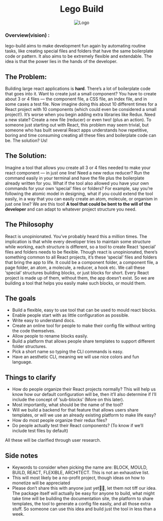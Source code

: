 <h1 align="center">Lego Build</h1>

<p align="center"><img src="https://honeysuckle-seat-ff8.notion.site/image/https%3A%2F%2Fs3-us-west-2.amazonaws.com%2Fsecure.notion-static.com%2F52c65f85-50f8-41c0-a2b9-5395121cd471%2FNotionIcon.png?table=block&id=c70fed83-ed58-441c-8e20-1e59f04d0578&spaceId=4d429720-3a01-4110-bdd0-27238aaec84d&width=250&userId=&cache=v2"  alt="Logo" /></p>

### Overview(vision) :
lego-build aims to make development fun again by automating routine tasks, like creating special files and folders that have the same boilerplate code or pattern. It also aims to be extremely flexible and extendable. The idea is that the power lies in the hands of the developer.

## The Problem:
Building large react applications is **hard**. There’s a lot of boilerplate code that goes into it. Want to create just a small component? You have to create about 3 or 4 files — the component file, a CSS file, an index file, and in some cases a test file. Now imagine doing this about 10 different times for a React project with 10 components (which could even be considered a small project!). It’s worse when you begin adding extra libraries like Redux. Need a new state? Create a new file (reducer) or even two! (plus an action). To someone just starting out with React, this problem may seem trivial, but someone who has built several React apps understands how repetitive, boring and time consuming creating all these files and boilerplate code can be. The solution? Us!

## The Solution:
Imagine a tool that allows you create all 3 or 4 files needed to make your react component — in just one line! Need a new redux reducer? Run the command easily in your terminal and have the file plus the boilerplate already written for you. What if the tool also allowed you have your own commands for your own ‘special’ files or folders? For example, say you’re following the atomic model in designing, what if you could extend the tool easily, in a way that you can easily create an atom, molecule, or organism in just one line? We are this tool! **A tool that could be bent to the will of the developer** and can adapt to whatever project structure you need.

## The Philosophy
React is unopinionated. You’ve probably heard this a million times. The implication is that while every developer tries to maintain some structure while working, each structure is different, so a tool to create React ‘special’ files and folders needs to be flexible. Though react is unopinionated, there’s something common to all React projects, it’s these ‘special’ files and folders that bring the app to life. It could be a component folder, a component file, a page folder, an atom, a molecule, a reducer, a hook etc. We call these ‘special’ structures building blocks, or just blocks for short. Every React project is made up of them, without them, the app doesn’t exist. So we are building a tool that helps you easily make such blocks, or mould them.

## The goals

- Build a flexible, easy to use tool that can be used to mould react blocks.
- Enable people start with as little configuration as possible.
- Write easy to understand docs.
- Create an online tool for people to make their config file without writing the code themselves.
- Allow people to rename blocks easily.
- Build a platform that allows people share templates to support different folder structures.
- Pick a short name so typing the CLI commands is easy.
- Have an aesthetic CLI, meaning we will use nice colors and fun language.

## Things to clarify

- How do people organize their React projects normally? This will help us know how our default configuration will be, then it’ll also determine if I’ll include the concept of ‘sub-blocks’ (More on this later).
- Most importantly, what should be the name of the tool?
- Will we build a backend for that feature that allows users share templates, or will we use an already existing platform to make life easy?
- How do most people organize their redux files?
- Do people actually test their React components? (To know if we’ll include test files by default)

 All these will be clarified through user research.
 
## Side notes
- Keywords to consider when picking the name are: BLOCK, MOULD, BUILD, REACT, FLEXIBLE, ARCHITECT. This is not an exhaustive list.
- This will most likely be a no-profit project, though ideas on how to monetize will be appreciated
- Please don’t share this with anyone just yet🤲🏾, let them not tiff our idea. The package itself will actually be easy for anyone to build, what might take time will be building the documentation site, the platform to share templates, the tool to generate a config file easily, and all those extra stuff. So someone can use this idea and build just the tool in less than a week.


